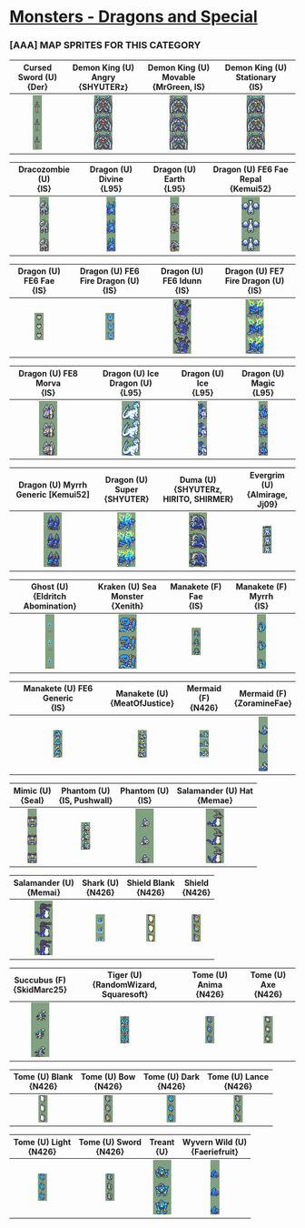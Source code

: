 # [Monsters - Dragons and Special](../)

### [AAA] MAP SPRITES FOR THIS CATEGORY


|Cursed Sword (U) <br> {Der}|Demon King (U) Angry <br> {SHYUTERz}|Demon King (U) Movable <br> {MrGreen, IS}|Demon King (U) Stationary <br> {IS}|
| :---: | :---: | :---: | :---: |
|<img alt="Cursed Sword (U) {Der}-stand" src="Cursed Sword (U) {Der}-stand.png" />|<img alt="Demon King (U) Angry {SHYUTERz}-stand" src="Demon King (U) Angry {SHYUTERz}-stand.png" />|<img alt="Demon King (U) Movable {MrGreen, IS}-stand" src="Demon King (U) Movable {MrGreen, IS}-stand.png" />|<img alt="Demon King (U) Stationary {IS}-stand" src="Demon King (U) Stationary {IS}-stand.png" />|


|Dracozombie (U) <br> {IS}|Dragon (U) Divine <br> {L95}|Dragon (U) Earth <br> {L95}|Dragon (U) FE6 Fae Repal <br> {Kemui52}|
| :---: | :---: | :---: | :---: |
|<img alt="Dracozombie (U) {IS}-stand" src="Dracozombie (U) {IS}-stand.png" />|<img alt="Dragon (U) Divine {L95}-stand" src="Dragon (U) Divine {L95}-stand.png" />|<img alt="Dragon (U) Earth {L95}-stand" src="Dragon (U) Earth {L95}-stand.png" />|<img alt="Dragon (U) FE6 Fae Repal {Kemui52}-stand" src="Dragon (U) FE6 Fae Repal {Kemui52}-stand.png" />|


|Dragon (U) FE6 Fae <br> {IS}|Dragon (U) FE6 Fire Dragon (U) <br> {IS}|Dragon (U) FE6 Idunn <br> {IS}|Dragon (U) FE7 Fire Dragon (U) <br> {IS}|
| :---: | :---: | :---: | :---: |
|<img alt="Dragon (U) FE6 Fae {IS}-stand" src="Dragon (U) FE6 Fae {IS}-stand.png" />|<img alt="Dragon (U) FE6 Fire Dragon (U) {IS}-stand" src="Dragon (U) FE6 Fire Dragon (U) {IS}-stand.png" />|<img alt="Dragon (U) FE6 Idunn {IS}-stand" src="Dragon (U) FE6 Idunn {IS}-stand.png" />|<img alt="Dragon (U) FE7 Fire Dragon (U) {IS}-stand" src="Dragon (U) FE7 Fire Dragon (U) {IS}-stand.png" />|


|Dragon (U) FE8 Morva <br> {IS}|Dragon (U) Ice Dragon (U) <br> {L95}|Dragon (U) Ice <br> {L95}|Dragon (U) Magic <br> {L95}|
| :---: | :---: | :---: | :---: |
|<img alt="Dragon (U) FE8 Morva {IS}-stand" src="Dragon (U) FE8 Morva {IS}-stand.png" />|<img alt="Dragon (U) Ice Dragon (U) {L95}-stand" src="Dragon (U) Ice Dragon (U) {L95}-stand.png" />|<img alt="Dragon (U) Ice {L95}-stand" src="Dragon (U) Ice {L95}-stand.png" />|<img alt="Dragon (U) Magic {L95}-stand" src="Dragon (U) Magic {L95}-stand.png" />|


|Dragon (U) Myrrh Generic [Kemui52] <br> |Dragon (U) Super <br> {SHYUTER}|Duma (U) <br> {SHYUTERz, HIRITO, SHIRMER}|Evergrim (U) <br> {Almirage, Jj09}|
| :---: | :---: | :---: | :---: |
|<img alt="Dragon (U) Myrrh Generic [Kemui52]-stand" src="Dragon (U) Myrrh Generic [Kemui52]-stand.png" />|<img alt="Dragon (U) Super {SHYUTER}-stand" src="Dragon (U) Super {SHYUTER}-stand.png" />|<img alt="Duma (U) {SHYUTERz, HIRITO, SHIRMER}-stand" src="Duma (U) {SHYUTERz, HIRITO, SHIRMER}-stand.png" />|<img alt="Evergrim (U) {Almirage, Jj09}-stand" src="Evergrim (U) {Almirage, Jj09}-stand.png" />|


|Ghost (U) <br> {Eldritch Abomination}|Kraken (U) Sea Monster <br> {Xenith}|Manakete (F) Fae <br> {IS}|Manakete (F) Myrrh <br> {IS}|
| :---: | :---: | :---: | :---: |
|<img alt="Ghost (U) {Eldritch Abomination}-stand" src="Ghost (U) {Eldritch Abomination}-stand.png" />|<img alt="Kraken (U) Sea Monster {Xenith}-stand" src="Kraken (U) Sea Monster {Xenith}-stand.png" />|<img alt="Manakete (F) Fae {IS}-stand" src="Manakete (F) Fae {IS}-stand.png" />|<img alt="Manakete (F) Myrrh {IS}-stand" src="Manakete (F) Myrrh {IS}-stand.png" />|


|Manakete (U) FE6 Generic <br> {IS}|Manakete (U) <br> {MeatOfJustice}|Mermaid (F) <br> {N426}|Mermaid (F)  <br> {ZoramineFae}|
| :---: | :---: | :---: | :---: |
|<img alt="Manakete (U) FE6 Generic {IS}-stand" src="Manakete (U) FE6 Generic {IS}-stand.png" />|<img alt="Manakete (U) {MeatOfJustice}-stand" src="Manakete (U) {MeatOfJustice}-stand.png" />|<img alt="Mermaid (F) {N426}-stand" src="Mermaid (F) {N426}-stand.png" />|<img alt="Mermaid (F) {ZoramineFae} -stand" src="Mermaid (F) {ZoramineFae} -stand.png" />|


|Mimic (U) <br> {Seal}|Phantom (U) <br> {IS, Pushwall}|Phantom (U) <br> {IS}|Salamander (U) Hat <br> {Memae}|
| :---: | :---: | :---: | :---: |
|<img alt="Mimic (U) {Seal}-stand" src="Mimic (U) {Seal}-stand.png" />|<img alt="Phantom (U) {IS, Pushwall}-stand" src="Phantom (U) {IS, Pushwall}-stand.png" />|<img alt="Phantom (U) {IS}-stand" src="Phantom (U) {IS}-stand.png" />|<img alt="Salamander (U) Hat {Memae}-stand" src="Salamander (U) Hat {Memae}-stand.png" />|


|Salamander (U) <br> {Memai}|Shark (U) <br> {N426}|Shield Blank <br> {N426}|Shield <br> {N426}|
| :---: | :---: | :---: | :---: |
|<img alt="Salamander (U) {Memai}-stand" src="Salamander (U) {Memai}-stand.png" />|<img alt="Shark (U) {N426}-stand" src="Shark (U) {N426}-stand.png" />|<img alt="Shield Blank {N426}-stand" src="Shield Blank {N426}-stand.png" />|<img alt="Shield {N426}-stand" src="Shield {N426}-stand.png" />|


|Succubus (F) <br> {SkidMarc25}|Tiger (U) <br> {RandomWizard, Squaresoft}|Tome (U) Anima <br> {N426}|Tome (U) Axe <br> {N426}|
| :---: | :---: | :---: | :---: |
|<img alt="Succubus (F) {SkidMarc25}-stand" src="Succubus (F) {SkidMarc25}-stand.png" />|<img alt="Tiger (U) {RandomWizard, Squaresoft}-stand" src="Tiger (U) {RandomWizard, Squaresoft}-stand.png" />|<img alt="Tome (U) Anima {N426}-stand" src="Tome (U) Anima {N426}-stand.png" />|<img alt="Tome (U) Axe {N426}-stand" src="Tome (U) Axe {N426}-stand.png" />|


|Tome (U) Blank <br> {N426}|Tome (U) Bow <br> {N426}|Tome (U) Dark <br> {N426}|Tome (U) Lance <br> {N426}|
| :---: | :---: | :---: | :---: |
|<img alt="Tome (U) Blank {N426}-stand" src="Tome (U) Blank {N426}-stand.png" />|<img alt="Tome (U) Bow {N426}-stand" src="Tome (U) Bow {N426}-stand.png" />|<img alt="Tome (U) Dark {N426}-stand" src="Tome (U) Dark {N426}-stand.png" />|<img alt="Tome (U) Lance {N426}-stand" src="Tome (U) Lance {N426}-stand.png" />|


|Tome (U) Light <br> {N426}|Tome (U) Sword <br> {N426}|Treant <br> {U}|Wyvern Wild (U) <br> {Faeriefruit}|
| :---: | :---: | :---: | :---: |
|<img alt="Tome (U) Light {N426}-stand" src="Tome (U) Light {N426}-stand.png" />|<img alt="Tome (U) Sword {N426}-stand" src="Tome (U) Sword {N426}-stand.png" />|<img alt="Treant {U} {An odd Dutch introvert}-stand" src="Treant {U} {An odd Dutch introvert}-stand.png" />|<img alt="Wyvern Wild (U) {Faeriefruit}-stand" src="Wyvern Wild (U) {Faeriefruit}-stand.png" />|


